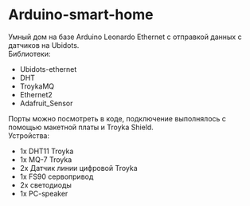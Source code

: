 # Arduino-smart-home
Умный дом на базе Arduino Leonardo Ethernet с отправкой данных с датчиков на Ubidots.<br>
Библиотеки:
- Ubidots-ethernet
- DHT
- TroykaMQ
- Ethernet2
- Adafruit_Sensor

Порты можно посмотреть в коде, подключение выполнялось с помощью макетной платы и Troyka Shield.<br>
Устройства:
- 1x DHT11 Troyka
- 1x MQ-7 Troyka
- 2x Датчик линии цифровой Troyka
- 1x FS90 сервопривод
- 2x светодиоды
- 1x PC-speaker
